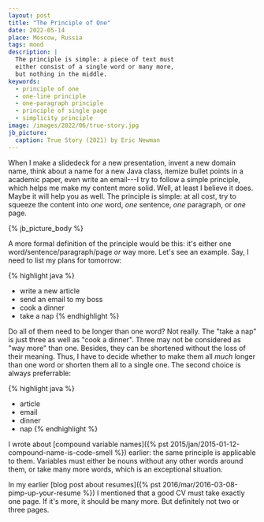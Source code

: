 ```yaml
---
layout: post
title: "The Principle of One"
date: 2022-05-14
place: Moscow, Russia
tags: mood
description: |
  The principle is simple: a piece of text must
  either consist of a single word or many more,
  but nothing in the middle.
keywords:
  - principle of one
  - one-line principle
  - one-paragraph principle
  - principle of single page
  - simplicity principle
image: /images/2022/06/true-story.jpg
jb_picture:
  caption: True Story (2021) by Eric Newman
---
```


When I make a slidedeck for a new presentation, invent a new domain name, think about
a name for a new Java class, itemize bullet points in a academic paper, even
write an email---I try to follow a simple principle, which helps me make
my content more solid. Well, at least I believe it does. Maybe it will help you as well.
The principle is simple: at all cost, try to squeeze the content into
_one_ word, _one_ sentence, _one_ paragraph, or _one_ page.

<!--more-->

{% jb_picture_body %}

A more formal definition of the principle would be this:
it's either one word/sentence/paragraph/page _or_ way more.
Let's see an example. Say, I need to list my plans for tomorrow:

{% highlight java %}
- write a new article
- send an email to my boss
- cook a dinner
- take a nap
{% endhighlight %}

Do all of them need to be longer than one word? Not really. The "take a nap"
is just three as well as "cook a dinner". Three may not be considered
as "way more" than one. Besides, they can be shortened without the
loss of their meaning. Thus, I have to decide whether to make them all _much_
longer than one word or shorten them all to a single one.
The second choice is always preferrable:

{% highlight java %}
- article
- email
- dinner
- nap
{% endhighlight %}

I wrote about [compound variable names]({% pst 2015/jan/2015-01-12-compound-name-is-code-smell %})
earlier: the same principle is applicable
to them. Variables must either be nouns without any other words around them,
or take many more words, which is an exceptional situation.

In my earlier [blog post about resumes]({% pst 2016/mar/2016-03-08-pimp-up-your-resume %})
I mentioned that a good CV must take exactly one page.
If it's more, it should be many more. But definitely not two
or three pages.








